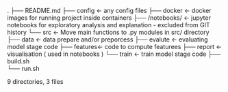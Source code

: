 .
├── README.md
├── config	<- any config files
├── docker	<- docker images for running project inside containers
├── /notebooks/	<- jupyter notebooks for exploratory analysis and explanation - excluded from GIT history
└── src 	<- Move main functions to .py modules in src/ directory
    ├── data	<- data prepare and/or preporcess
    ├── evalute	<- evaluating model stage code
    ├── features<- code to compute featurees
    ├── report	<- visualisation ( used in notebooks )
    └── train	<- train model stage code
├── build.sh	
└── run.sh


9 directories, 3 files
